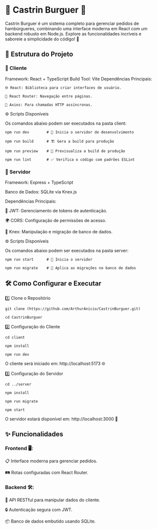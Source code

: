 # 🥓 Castrin Burguer 🍔


Castrin Burguer é um sistema completo para gerenciar pedidos de hambúrgueres, combinando uma interface moderna em React com um backend robusto em Node.js. Explore as funcionalidades incríveis e saboreie a simplicidade do código! 🚀

## 📂 Estrutura do Projeto
### 🎨 Cliente
  Framework: React + TypeScript
  Build Tool: Vite
  Dependências Principais:

    🌐 React: Biblioteca para criar interfaces de usuário.

    🔀 React Router: Navegação entre páginas.

    📡 Axios: Para chamadas HTTP assíncronas.

  ⚙️ Scripts Disponíveis

  Os comandos abaixo podem ser executados na pasta client:

    npm run dev        # 🚧 Inicia o servidor de desenvolvimento

    npm run build      # 🏗️ Gera a build para produção

    npm run preview    # 👀 Previsualiza a build de produção

    npm run lint       # ✅ Verifica o código com padrões ESLint


### 💾 Servidor
 
Framework: Express + TypeScript


Banco de Dados: SQLite via Knex.js


Dependências Principais:
  
  🔑 JWT: Gerenciamento de tokens de autenticação.
  
  🌍 CORS: Configuração de permissões de acesso.
  
  📜 Knex: Manipulação e migração de banco de dados.
  
  ⚙️ Scripts Disponíveis

Os comandos abaixo podem ser executados na pasta server:

    npm run start      # 🚀 Inicia o servidor

    npm run migrate    # 📂 Aplica as migrações no banco de dados
  
## 🛠️ Como Configurar e Executar

  1️⃣ Clone o Repositório

    git clone (https://github.com/ArthurAnicio/CastrinBurguer.git)

    cd CastrinBurguer
  
  2️⃣ Configuração do Cliente

    cd client

    npm install

    npm run dev
    
  O cliente será iniciado em: http://localhost:5173 🌐

3️⃣ Configuração do Servidor

    cd ../server
  
    npm install
  
    npm run migrate
  
    npm start
  
  O servidor estará disponível em: http://localhost:3000 🔗

## ✨ Funcionalidades
### Frontend 🖥️:

  📋 Interface moderna para gerenciar pedidos.
  
  🛤️ Rotas configuradas com React Router.

### Backend 🛠️:
  
  🌟 API RESTful para manipular dados do cliente.
  
  🔒 Autenticação segura com JWT.
  
  📦 Banco de dados embutido usando SQLite.
